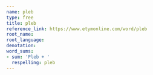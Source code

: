 ```yaml
---
name: pleb
type: free
title: pleb
reference_link: https://www.etymonline.com/word/pleb
root_name: 
root_language: 
denotation: 
word_sums:
- sum: 'Pleb + '
  respelling: pleb
---
```

